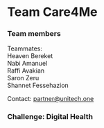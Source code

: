 
# Team Care4Me 

### Team members
Teammates:<br>
Heaven Bereket<br>
Nabi Amanuel<br>
Raffi Avakian<br>
Saron Zeru<br>
Shannet Fessehazion<br>

Contact: partner@unitech.one

### Challenge: Digital Health 




